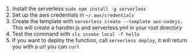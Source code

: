1. Install the serverless `sudo npm install -g serverless`
1. Set up the aws credentials in `~/.aws/credentials`
1. Create the template with `serverless create --template aws-nodejs`. This will create a handler.js and serverless.yml in your root directory
1. Test the command with `sls invoke local -f hello`
1. If you want to deploy the function, call `serverless deploy`, it will return you with a url you can `curl`
